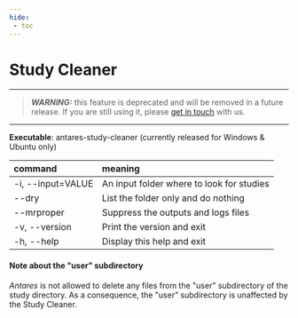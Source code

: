 ```yaml
---
hide:
 - toc
---
```


# Study Cleaner

---
> _**WARNING:**_ this feature is deprecated and will be removed in a future release. If you are still using it,
> please [get in touch](https://github.com/AntaresSimulatorTeam/Antares_Simulator/issues) with us.
---

**Executable**: antares-study-cleaner (currently released for Windows & Ubuntu only)

| command           | meaning                                   |
|:------------------|:------------------------------------------|
| -i, --input=VALUE | An input folder where to look for studies |
| --dry             | List the folder only and do nothing       |
| --mrproper        | Suppress the outputs and logs files       |
| -v, --version     | Print the version and exit                |
| -h, --help        | Display this help and exit                |


#### Note about the "user" subdirectory
*Antares* is not allowed to delete any files from the "user" subdirectory of the study directory. 
As a consequence, the "user" subdirectory is unaffected by the Study Cleaner.